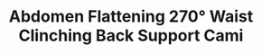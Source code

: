 ---
layout: product
title: Abdomen Flattening 270° Waist Clinching Back Support Cami
price: '38.00'
product_image: /shaping-lingerie/3097-front.png
product_image_hover: /shaping-lingerie/3097-back.png
categories: [Back Support,Bodysuit Shaper]
---